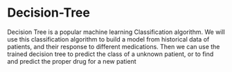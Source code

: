 # Decision-Tree
 Decision Tree is a popular machine learning Classification algorithm. We will use this classification algorithm to build a model from historical data of patients, and their response to different medications. Then we can use the trained decision tree to predict the class of a unknown patient, or to find and predict the proper drug for a new patient
